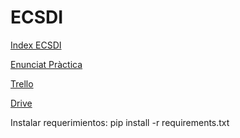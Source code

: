 # ECSDI
[Index ECSDI](http://www.lsi.upc.edu/~bejar/ecsdi/laboratorio.html)

[Enunciat Pràctica](http://www.lsi.upc.edu/~bejar/ecsdi/Laboratorio/ECSDI17182q.pdf)

[Trello](https://trello.com/b/PQLjjf5n)

[Drive](https://drive.google.com/drive/folders/1TFYXwsIp8p5CXpwjwodbQk8JtoQIjTUy?usp=sharing)

Instalar requerimientos: pip install -r requirements.txt
